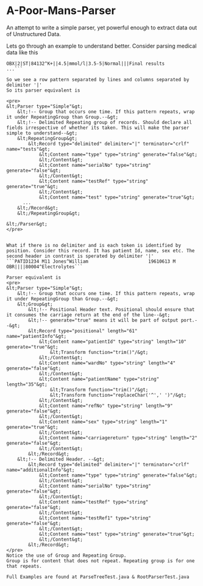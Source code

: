 # A-Poor-Mans-Parser

An attempt to write a simple parser, yet powerful enough to extract data out of Unstructured Data. 

Lets go through an example to understand better. Consider parsing medical data like this
```OBX|1|ST|84295^Na||150|mmol/l|136-148|Above high normal|||Final results
OBX|2|ST|84132^K+||4.5|mmol/l|3.5-5|Normal|||Final results
...```

So we see a row pattern separated by lines and columns separated by delimiter '|'
So its parser equivalent is 

<pre>
&lt;Parser type="Simple"&gt;
	&lt;!-- Group that occurs one time. If this pattern repeats, wrap it under RepeatingGroup than Group.--&gt;
	&lt;!-- Delimited Repeating group of records. Should declare all fields irrespective of whether its taken. This will make the parser simple to understand--&gt;
	&lt;RepeatingGroup&gt;
		&lt;Record type="delimited" delimiter="|" terminator="crlf" name="tests"&gt;
			&lt;Content name="type" type="string" generate="false"&gt;
			&lt;/Content&gt;
			&lt;Content name="serialNo" type="string" generate="false"&gt;
			&lt;/Content&gt;
			&lt;Content name="testRef" type="string" generate="true"&gt;
			&lt;/Content&gt;
			&lt;Content name="test" type="string" generate="true"&gt;
      ...
    &lt;/Record&gt;
	&lt;/RepeatingGroup&gt;

&lt;/Parser&gt;
</pre>


What if there is no delimiter and is each token is identified by position. Consider this record. It has patient Id, name, sex etc. The second header in contrast is sperated by delimiter '|' 
```PATID1234 M11 Jones^William                      19610613 M
OBR||||80004^Electrolytes```

Parser equivalent is 
<pre>
&lt;Parser type="Simple"&gt;
	&lt;!-- Group that occurs one time. If this pattern repeats, wrap it under RepeatingGroup than Group.--&gt;
	&lt;Group&gt;
		&lt;!-- Positional Header text. Positional should ensure that it consumes the carriage return at the end of the line--&gt;
		&lt;!-- generate="true" means it will be part of output port.--&gt;
		&lt;Record type="positional" length="61" name="patientInfo"&gt;
			&lt;Content name="patientId" type="string" length="10" generate="true"&gt;
				&lt;Transform function="trim()"/&gt;
			&lt;/Content&gt;
			&lt;Content name="wardNo" type="string" length="4" generate="false"&gt;
			&lt;/Content&gt;
			&lt;Content name="patientName" type="string" length="35"&gt;
				&lt;Transform function="trim()"/&gt;
				&lt;Transform function="replaceChar('^',' ')"/&gt;
			&lt;/Content&gt;
			&lt;Content name="refNo" type="string" length="9" generate="false"&gt;
			&lt;/Content&gt;
			&lt;Content name="sex" type="string" length="1" generate="true"&gt;
			&lt;/Content&gt;
			&lt;Content name="carriagereturn" type="string" length="2" generate="false"&gt;
			&lt;/Content&gt;
		&lt;/Record&gt;
    &lt;!-- Delimited Header. --&gt;
		&lt;Record type="delimited" delimiter="|" terminator="crlf" name="additionalInfo"&gt;
			&lt;Content name="type" type="string" generate="false"&gt;
			&lt;/Content&gt;
			&lt;Content name="serialNo" type="string" generate="false"&gt;
			&lt;/Content&gt;
			&lt;Content name="testRef" type="string" generate="false"&gt;
			&lt;/Content&gt;
			&lt;Content name="testRef1" type="string" generate="false"&gt;
			&lt;/Content&gt;
			&lt;Content name="test" type="string" generate="true"&gt;
			&lt;/Content&gt;
		&lt;/Record&gt;
</pre>	
Notice the use of Group and Repeating Group. 
Group is for content that does not repeat. Repeating group is for one that repeats. 

Full Examples are found at ParseTreeTest.java & RootParserTest.java

